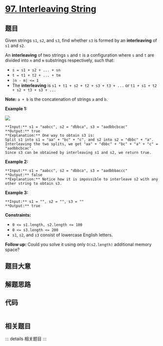 # [97. Interleaving String](https://leetcode.com/problems/interleaving-string)

## 题目

Given strings `s1`, `s2`, and `s3`, find whether `s3` is formed by an
**interleaving** of `s1` and `s2`.

An **interleaving** of two strings `s` and `t` is a configuration where `s`
and `t` are divided into `n` and `m` substrings respectively, such that:

  * `s = s1 + s2 + ... + sn`
  * `t = t1 + t2 + ... + tm`
  * `|n - m| <= 1`
  * The **interleaving** is `s1 + t1 + s2 + t2 + s3 + t3 + ...` or `t1 + s1 + t2 + s2 + t3 + s3 + ...`

**Note:** `a + b` is the concatenation of strings `a` and `b`.



**Example 1:**

![](https://assets.leetcode.com/uploads/2020/09/02/interleave.jpg)

    
    
    **Input:** s1 = "aabcc", s2 = "dbbca", s3 = "aadbbcbcac"
    **Output:** true
    **Explanation:** One way to obtain s3 is:
    Split s1 into s1 = "aa" + "bc" + "c", and s2 into s2 = "dbbc" + "a".
    Interleaving the two splits, we get "aa" + "dbbc" + "bc" + "a" + "c" = "aadbbcbcac".
    Since s3 can be obtained by interleaving s1 and s2, we return true.
    

**Example 2:**

    
    
    **Input:** s1 = "aabcc", s2 = "dbbca", s3 = "aadbbbaccc"
    **Output:** false
    **Explanation:** Notice how it is impossible to interleave s2 with any other string to obtain s3.
    

**Example 3:**

    
    
    **Input:** s1 = "", s2 = "", s3 = ""
    **Output:** true
    



**Constraints:**

  * `0 <= s1.length, s2.length <= 100`
  * `0 <= s3.length <= 200`
  * `s1`, `s2`, and `s3` consist of lowercase English letters.



**Follow up:** Could you solve it using only `O(s2.length)` additional memory
space?


## 题目大意

## 解题思路

## 代码

```javascript

```

## 相关题目

::: details 相关题目
:::
